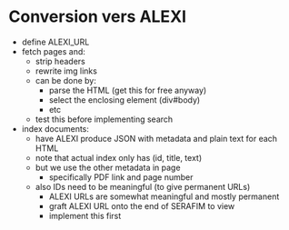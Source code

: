 # Conversion vers ALEXI

- define ALEXI_URL
- fetch pages and:
  - strip headers
  - rewrite img links
  - can be done by:
    - parse the HTML (get this for free anyway)
    - select the enclosing element (div#body)
    - etc
  - test this before implementing search
- index documents:
  - have ALEXI produce JSON with metadata and plain text for each HTML
  - note that actual index only has (id, title, text)
  - but we use the other metadata in page
    - specifically PDF link and page number
  - also IDs need to be meaningful (to give permanent URLs)
    - ALEXI URLs are somewhat meaningful and mostly permanent
    - graft ALEXI URL onto the end of SERAFIM to view
    - implement this first
